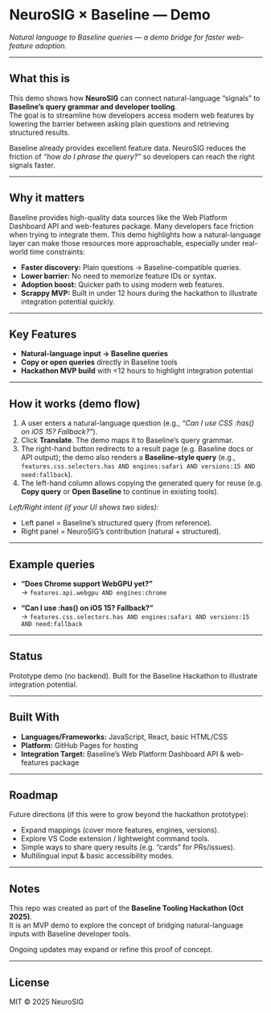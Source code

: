 # NeuroSIG × Baseline — Demo

*Natural language to Baseline queries — a demo bridge for faster web-feature adoption.*

---

## What this is
This demo shows how **NeuroSIG** can connect natural-language “signals” to **Baseline’s query grammar and developer tooling**.  
The goal is to streamline how developers access modern web features by lowering the barrier between asking plain questions and retrieving structured results.  

Baseline already provides excellent feature data. NeuroSIG reduces the friction of *“how do I phrase the query?”* so developers can reach the right signals faster.

---

## Why it matters
Baseline provides high-quality data sources like the Web Platform Dashboard API and web-features package. Many developers face friction when trying to integrate them. This demo highlights how a natural-language layer can make those resources more approachable, especially under real-world time constraints:

- **Faster discovery:** Plain questions → Baseline-compatible queries.  
- **Lower barrier:** No need to memorize feature IDs or syntax.  
- **Adoption boost:** Quicker path to using modern web features.  
- **Scrappy MVP:** Built in under 12 hours during the hackathon to illustrate integration potential quickly.  

---

## Key Features
- **Natural-language input → Baseline queries**  
- **Copy or open queries** directly in Baseline tools  
- **Hackathon MVP build** with <12 hours to highlight integration potential  

---

## How it works (demo flow)

1. A user enters a natural-language question (e.g., *“Can I use CSS :has() on iOS 15? Fallback?”*).  
2. Click **Translate**. The demo maps it to Baseline’s query grammar.  
3. The right-hand button redirects to a result page (e.g. Baseline docs or API output); the demo also renders a **Baseline-style query** (e.g.,  
   `features.css.selectors.has AND engines:safari AND versions:15 AND need:fallback`).  
4. The left-hand column allows copying the generated query for reuse (e.g. **Copy query** or **Open Baseline** to continue in existing tools).  

_Left/Right intent (if your UI shows two sides):_  
- Left panel = Baseline’s structured query (from reference).  
- Right panel = NeuroSIG’s contribution (natural + structured).  

---

## Example queries
- **“Does Chrome support WebGPU yet?”**  
  → `features.api.webgpu AND engines:chrome`  

- **“Can I use :has() on iOS 15? Fallback?”**  
  → `features.css.selectors.has AND engines:safari AND versions:15 AND need:fallback`  

---

## Status
Prototype demo (no backend). Built for the Baseline Hackathon to illustrate integration potential.  

---

## Built With
- **Languages/Frameworks:** JavaScript, React, basic HTML/CSS  
- **Platform:** GitHub Pages for hosting  
- **Integration Target:** Baseline’s Web Platform Dashboard API & web-features package  

---

## Roadmap
Future directions (if this were to grow beyond the hackathon prototype):  
- Expand mappings (cover more features, engines, versions).  
- Explore VS Code extension / lightweight command tools.  
- Simple ways to share query results (e.g. “cards” for PRs/issues).  
- Multilingual input & basic accessibility modes.  

---

## Notes
This repo was created as part of the **Baseline Tooling Hackathon (Oct 2025)**.  
It is an MVP demo to explore the concept of bridging natural-language inputs with Baseline developer tools.  

Ongoing updates may expand or refine this proof of concept.  

---

## License
MIT © 2025 NeuroSIG
